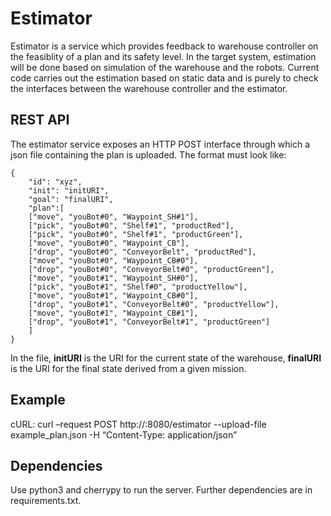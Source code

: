 # Estimator

Estimator is a service which provides feedback to warehouse controller on the 
feasiblity of a plan and its safety level. In the target system, estimation will
be done based on simulation of the warehouse and the robots. Current code carries
out the estimation based on static data and is purely to check the interfaces between
the warehouse controller and the estimator.

## REST API

The estimator service exposes an HTTP POST interface through which a json file 
containing the plan is uploaded. The format must look like:
```
{
    "id": "xyz",
    "init": "initURI",
    "goal": "finalURI",
    "plan":[
	["move", "youBot#0", "Waypoint_SH#1"],
	["pick", "youBot#0", "Shelf#1", "productRed"],
	["pick", "youBot#0", "Shelf#1", "productGreen"],
	["move", "youBot#0", "Waypoint_CB"],
	["drop", "youBot#0", "ConveyorBelt", "productRed"],
	["move", "youBot#0", "Waypoint_CB#0"],
	["drop", "youBot#0", "ConveyorBelt#0", "productGreen"],
	["move", "youBot#1", "Waypoint_SH#0"],
	["pick", "youBot#1", "Shelf#0", "productYellow"],
	["move", "youBot#1", "Waypoint_CB#0"],
	["drop", "youBot#1", "ConveyorBelt#0", "productYellow"],
	["move", "youBot#1", "Waypoint_CB#1"],
	["drop", "youBot#1", "ConveyorBelt#1", "productGreen"]
	]
}

```
In the file, **initURI** is the URI for the current state of the warehouse, **finalURI**
is the URI for the final state derived from a given mission.

## Example

cURL: curl –request POST http://<host>:8080/estimator --upload-file example_plan.json -H “Content-Type: application/json”

## Dependencies
Use python3 and cherrypy to run the server. Further dependencies are in requirements.txt.
